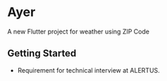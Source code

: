 # Ayer

A new Flutter project for weather using ZIP Code

## Getting Started

- Requirement for technical interview at ALERTUS.
